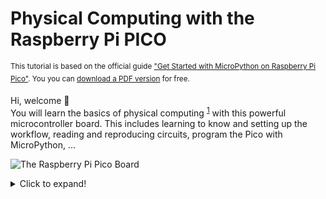 # Physical Computing with the Raspberry Pi PICO

<sup>This tutorial is based on the official guide ["Get Started with MicroPython on Raspberry Pi Pico"](https://www.raspberrypi.org/products/micropython-pico/). You you can [download a PDF version](https://hackspace.raspberrypi.org/books/micropython-pico) for free.</sup>

Hi, welcome 👋    
You will learn the basics of physical computing <sup>[1](#1)</sup> with this powerful microcontroller board. This includes learning to know and setting up the workflow, reading and reproducing circuits, program the Pico with MicroPython, ...

![The Raspberry Pi Pico Board](images/pico/Pico-intro.png)

<details>
  <summary>Click to expand!</summary>
<!-- TOC depthFrom:2 depthTo:3 withLinks:1 updateOnSave:1 orderedList:0 -->

- [1. Introduction](#1-introduction)
- [2. the Raspberry Pi Pico Board](#2-the-raspberry-pi-pico-board)
- [3. the MicroPython firmware](#3-the-micropython-firmware)
- [4. the Software](#4-the-software)
	- [:triangular_flag_on_post:  Bring Thonny in](#triangularflagonpost-bring-thonny-in)
	- [:triangular_flag_on_post:  a walk through the Thonny UI](#triangularflagonpost-a-walk-through-the-thonny-ui)
	- [:triangular_flag_on_post: linking Thonny to Pico](#triangularflagonpost-linking-thonny-to-pico)
- [5. What the Shell! Conversing with (Micro)Python](#5-what-the-shell-conversing-with-micropython)
- [6. Over to Script Mode](#6-over-to-script-mode)
	- [:triangular_flag_on_post: switch that LED on and off](#triangularflagonpost-switch-that-led-on-and-off)
	- [:triangular_flag_on_post:  on/off in loop](#triangularflagonpost-onoff-in-loop)
- [7. Let's Get Physical](#7-lets-get-physical)
	- [:triangular_flag_on_post: Your Pico’s pins](#triangularflagonpost-your-picos-pins)
	- [:triangular_flag_on_post: Common Components](#triangularflagonpost-common-components)
	- [:triangular_flag_on_post: Reading resistor colour codes](#triangularflagonpost-reading-resistor-colour-codes)
- [8. Wiring Diagrams & Schematics](#8-wiring-diagrams-schematics)
- [9. Next level LED blinking.](#9-next-level-led-blinking)
- [10. a Pushbutton ☞ Digital Inputs](#10-a-pushbutton-digital-inputs)
	- [:triangular_flag_on_post: a Pushbutton](#triangularflagonpost-a-pushbutton)
	- [:triangular_flag_on_post: One circuit multiple behaviours](#triangularflagonpost-one-circuit-multiple-behaviours)
	- [:triangular_flag_on_post: Other On/Off Sensors](#triangularflagonpost-other-onoff-sensors)
- [11. Sensors ☞ Analog Inputs](#11-sensors-analog-inputs)
	- [:triangular_flag_on_post: let's read the value of a potentiometer](#triangularflagonpost-lets-read-the-value-of-a-potentiometer)
	- [:triangular_flag_on_post: Controlling the blinking speed of our LED with a potentiometer.](#triangularflagonpost-controlling-the-blinking-speed-of-our-led-with-a-potentiometer)
- [12. PWM ☞ Analog Outputs](#12-pwm-analog-outputs)
	- [:triangular_flag_on_post:  Fading an LED with PWM](#triangularflagonpost-fading-an-led-with-pwm)
- [13. Data logger](#13-data-logger)

<!-- /TOC -->
<details>


## 1. Introduction
You probably have lots of microcontrollers in your house already. There’s a good chance your washing machine is controlled by a microcontroller, and maybe your watch is, and you might find one in your coffee machine or microwave. Of course, all these microcontrollers already have their programs and the manufacturers make it hard to change the software running on them. A Raspberry Pi Pico, on the other hand, can be easily reprogrammed over a USB connection.

[Raspberry Pi Pico](https://www.raspberrypi.org/products/raspberry-pi-pico/) is a microcontroller development board, meaning simply that it’s a printed circuit board housing a special type of processor designed for physical computing: the microcontroller. The RP Pico features the new [RP2040 chip](https://www.raspberrypi.org/products/rp2040/).

Raspberry Pi Pico - shortened to Pico - is designed for physical computing projects where it controls anything from LEDs and buttons to sensors, motors, and even other microcontrollers or software running on your computer or a webserver.

The Pico is programmable in C/C++ and MicroPython. In this tutorial we will focus on [MicroPython](https://micropython.org/) as it is the fastest and more straightforward way to get started.

MicroPython is an implementation of the Python programming language. It offers the same friendly syntax, as Python, and allows full control over Pico’s features. If you’ve programmed with Python before, you’ll find MicroPython immediately familiar. If not, don’t worry: it’s a friendly language to learn!

See also [this Quick MicroPython reference for the Raspberry Pi Pico](https://docs.micropython.org/en/latest/rp2/quickref.html#).

## 2. the Raspberry Pi Pico Board
This is a Raspberry Pi Pico. Let's call it the Pico to keep it short.

![The Raspberry Pi Pico Board](images/pico/Pico.png)

The gold-coloured sections at the outer edge of the board are **the pins** which provide the microcontroller with connections to the outside world – known as general purpose input/output (GPIO) Pins.

The chip at the centre of your Pico is a **the RP2040 IC**.

At the top of your Pico is a **micro USB port**. This provides power to make your Pico run, and also lets Pico talk to a computer via its USB
port – which is how you’ll load your programs onto your Pico.

Just below the micro USB port is a **small button** marked ‘**BOOTSEL**’, short for ‘boot selection’. This switches your Pico between two start-up modes when it’s first switched on. You’ll use the boot selection button later, as you get your Pico ready for programming with MicroPython.

![Raspberry Pi Pico Board with part](images/pico/Pico-parts.png)

At the bottom of your Pico are three smaller gold pads with the word ‘**DEBUG**’ above them. These are designed for debugging programs running on the Pico.

![Bottomview on the Raspberry Pi Pico Board](images/pico/Pico_bottom.png)

Now, turn your Pico over. You’ll see the underside has writing on it. This is known as a silk-screen layer, and **labels** each of the pins with its core function. You’ll see things like ‘GP0’ and ‘GP1’, ‘GND’, ‘RUN’, and ‘3V3’. If you ever forget which pin is which, these labels will tell you – but you won’t be able to see them when the Pico is pushed into a breadboard. Therefore the following diagram might come in handy.

![Pin Reference off the Raspberry Pi Pico Board](images/pico/Pico-pin-ref.png)

Wait. **What is a breadboard?** See <a href="#breadboard">here</a>   


By soldering male pin headers in place pointing downwards, you can push your Pico into the breadboard to make connecting and disconnecting new hardware as easy as possible – great for experiments!

You can follow [this guide](https://magpi.raspberrypi.org/articles/how-to-solder-gpio-pin-headers-to-raspberry-pi-pico) to if you need to solder the pin headers. You’ll need a soldering iron, some solder, a cleaning sponge, your Pico, and two 20-pin male header strips. If you already have a solderless breadboard, you can use it to make the soldering process easier.


## 3. the MicroPython firmware
You can program your Pico by connecting it to a computer via USB, then dragging and dropping a file onto it.

1. Download the [MicroPython UF2](https://micropython.org/download/rp2-pico/rp2-pico-latest.uf2) file.

2. Push and hold the BOOTSEL button and plug your Pico into the USB port of your Raspberry Pi or other computer. Release the BOOTSEL button after your Pico is connected.

3. It will mount as a Mass Storage Device called RPI-RP2.

4. Drag and drop the MicroPython UF2 file onto the RPI-RP2 volume. Your Pico will reboot. You are now running MicroPython.

![Start up the Pico as a thumbdrive](images/pico/Pico_MicroPython.gif)

**Alternatively** you can get a copy of the MicroPython UF2 file from a webpage<sup>[2](#2)</sup> linked from INDEX.HTM that is on RPI-RP2 flash memory and copy it to your RPI-RP2 drive. Or you could use the tool provided in Thonny > [follow this guide](https://projects.raspberrypi.org/en/projects/getting-started-with-the-pico/3).

See also [this Quick MicroPython reference for the Raspberry Pi Pico](https://docs.micropython.org/en/latest/rp2/quickref.html#).

## 4. the Software
### :triangular_flag_on_post:  Bring Thonny in

An easy way to program in MicroPython on your Pico is with [Thonny](https://thonny.org/), a Python IDE (integrated development environment) for learning and teaching programming.

![Thonny Website](images/pico/pico-thonny.png)

:zap::zap::zap: Make sure you download and install the latest version of Thonny as the Raspberry Pi Pico interpreter is not available on older versions.:zap::zap::zap:

### :triangular_flag_on_post:  a walk through the Thonny UI

![The Thonny User Interface](images/pico/pico-thonny-ui.png)

1. the *Toolbar** offers an icon-based quick-access system to commonly used program functions, like saving, loading, and running programs.

2. the **Script Area** is where your Python programs are written. It is split into a main area for your program and a small side margin for showing line numbers.

3. the **Python Shell** allows you to type individual instructions which are run as soon as you press the ENTER key, and also provides information about running programs. This is also known as **REPL**, for ‘read, evaluate, print, and loop.’

4. the **Interpreter** at the bottom-right of the Thonny window. It shows, and lets you change, the current Python interpreter or the version of Python used to run your programs.


### :triangular_flag_on_post: linking Thonny to Pico
Thonny is normally used to write programs that run on the same computer you’re using Thonny on. To switch to writing programs on your Raspberry Pi Pico, you’ll need to choose a new Python interpreter. See point 4 above. Look at the bottom-right of the Thonny window for the word ‘Python’ followed by a version number: that’s your current interpreter.

**Change it to ‘MicroPython’**. It will tell you it's version and that it’s running on ‘Raspberry Pi Pico’.

:clap: Congratulations: you’re ready to start programming.


## 5. What the Shell! Conversing with (Micro)Python
Your first MicroPython program will be a classic Hello, World!

Click on the Python Shell Area (n°3) at the bottom of the Thonny window, just to the right of the interactive chevron >>> prompt and type the following instruction.

```Python
print("Hello, World!")
```
Then press the **ENTER** key.

Your program will run instantly. Python will respond, also in the Shell area, with the message ‘Hello, World!’. Just as you asked. That’s because the Shell is a direct line to the MicroPython interpreter running on your Pico, whose job it is to look at your instructions and interpret what they mean.

We are now in **interactive mode**. You can think of it like a face-to-face conversation with someone: as soon as you finish what you’re saying, the other person will respond, then wait for whatever you say next.

:zap::zap::zap: If your program doesn’t run but instead prints a ‘syntax error’ message to the Shell area, there’s a mistake somewhere in what you’ve written. All instructions needs to be written in a very specific way: miss a bracket or a quotation mark, spell ‘print’ wrong or give it a capital P, or add extra symbols somewhere and it won’t run.:zap::zap::zap:


## 6. Over to Script Mode
###  :triangular_flag_on_post: switch that LED on and off
The Shell is useful to make sure everything is working and try out quick commands. However, it’s better to put longer programs in a file.

Thonny can save and run MicroPython programs directly on your Raspberry Pi Pico.

In this step, you will create a MicroPython program to blink the onboard LED on and off in a loop.

Type the following lines in the main script area (n°2) to toggle the LED.

```Python
from machine import Pin
led = Pin(25, Pin.OUT)
led.value(1)
```
Click the Run button to run your code.

Thonny will ask whether you want to save the file on This computer or the MicroPython device. Choose MicroPython device.

Enter blink.py (or something else) as the file name.    
☞ You need to enter the .py file extension so that Thonny recognises the file as a Python file.

Thonny will save your program to your Raspberry Pi Pico and run it.

You should see the onboard LED switch on.    
Try to switch it off again.

:mag: Okay, what is happening here?! A closer look at the code.

`from machine import Pin`    
this tells MicroPython to import (or load) the ‘Pin’ function from the ‘machine’ library to the program. It is key to working with MicroPython on your Pico.     
`import machine` would also work. It simply loads the whole library (= more memory consumption).

`led = Pin(25, Pin.OUT)`     
We start by defining an object called 'led', or a name of your choice,  that we will refer to later in the program.    
The second part of the line calls the `Pin` function in the machine library. It is designed for handling the Pico’s GPIO pins. At the moment, none of the GPIO pins – including GP25, the pin connected to the on-board LED – knows what they’re supposed to be doing. The first argument, 25, is the number of the pin you’re setting up. The second, Pin.OUT, tells Pico the pin should be used as an output rather than an input.

`led.value(1)`    
This line takes the object and sets its value to 1 for ‘on’. Obviously, if you set the value to 0 again, it goes ‘off’.

Now, try the `led.toggle()` to alternate the output between 0 and 1 more easily.
```Python
from machine import Pin
led = Pin(25, Pin.OUT)
led.toggle()
```
### :triangular_flag_on_post:  on/off in loop
Wouldn't it be easier if we didn't have to push the Run button all the time? Here comes an **infinite loop** function to the rescue.

To change our program from a definite loop to an infinite loop we need to add the line `while True:` before the `led.toggle()` function.

The colon symbol ( : ) tells MicroPython that the loop itself begins on the next line. To actually include a line of code in the loop, it has to be indented – moved in from the left-hand side of the script area. The next line starts with four blank spaces, which Thonny will have added automatically when you pressed ENTER after typing the colon symbol.

```Python
from machine import Pin
led = Pin(25, Pin.OUT)
while True:
    led.toggle()
```
If you run the code now, you will notice that the LED does not switch on and off but stays on. That is not quite the case. In fact, the code does exactly what we asked it to do, but the on and off switching is so fast that we don't notice it. That’s because Pico works far more quickly than you can see with the naked eye.

To fix that, you need to slow your program down by introducing a delay by importing the time library at the start and adding a one-second sleep delay to the loop (you'll learn more about this library later). Your program should now look like this:

```Python
from machine import Pin
import time
led = Pin(25, Pin.OUT)
while True:
    led.toggle()
    time.sleep(1)
```

## 7. Let's Get Physical
Let's get on with some real physical computing and learn more about Pico’s pins and electronic components we can connect and control.

### :triangular_flag_on_post: Your Pico’s pins
Most pins on the Picop work as a input/output (GPIO) pin. You can program them to act as an input or an output. Some pins have extra features and alternative modes for communicating with more complicated hardware, as analog in or PWM, but more in this later on. And other pins have a fixed purpose as providing connections for power.    

We will generally refer to a pin by it's function and not the physical pin number.     

Below the most important **pin-functions**.
|    |    |    |
|--- |--- |--- |
| 3V3   | 3.3v power | your Pico runs at 3.3v internally |
| VSYS | ~2-5v power | pin directly connected to your Pico’s internal power supply |
| VBUS | 5v power | 5v power taken from the Pico’s micro USB port > used to power components that need more than 3.3v |
| GND | 0v ground | a ground connection, used to complete a circuit connected to a power source |
| GPxx | General Purpose Input/Output pin number ‘xx’ | GPIO pins labelled ‘GP0’ to ‘GP28’ |
| GPxx_ADCx | GPIO pin number ‘xx’, with analog input number ‘x’ | These can pins can also be used as an analog input |


### :triangular_flag_on_post: Common Components
The following a handful of common components that we will use in the following circuits.
#### <span name="breadboard"> breadboard</span>
A [breadboard](https://en.wikipedia.org/wiki/Breadboard), also known as a solderless breadboard, is a small plastic board full of holes, each of which contains a spring-loaded contact (in metal). You can push a component’s leg into one of the holes, and it will establish an electrical connection with all of the other holes in the same vertical column of holes. Many breadboards also include sections for power distribution, making it easier to build your circuits.
![A Pico on a Breadboard](images/pico/Pico-Top-Breadboard.png)
 If you want some extra help check this: [How to Use a Breadboard](https://learn.sparkfun.com/tutorials/how-to-use-a-breadboard/)
#### wires
The wire used to connect components. They come in a wide range of sizes and types. There are 2 main varieties; solid core or stranded. Solid core is stiffer, stranded wire is more flexible. We will use jumper wires, also known as jumper leads on our breadboard.
#### switches
Switches pass or interrupt the flow of electricity. You can attach wires to 2 contacts and they are put in contact by activating the switch. Switches can be momentary and toggles switches. A toggle switch stays in it last position. A momentary switch (or pushbutton) spring back to their default position. We will use the latter.
#### light-emitting diodes (LED)
LED's are the most common for of output from a microcontroller as they need very little power to be turned on. A LED is a diode that emits light. We need to understand how a diode operates.    
A diode is like a one-way street: it only allows electricity to flow in one direction. In other words diodes are polarized. The 2 sides of a diode are called a cathode (-) and an anode (+).
#### resistors
Resistors give electricity something to do: the convert electricity to heat. In this way, they prevent the infamous short circuit. Resistors have 2 leads and no polarity.     
Resistors are rated in Ohms (Ω), indicating how much resistance they offer. Below you can learn to read the colour codes.
#### potentiometers
Potentiometers, or pots for short, are variable resistors. Potentiometers have three legs. The power of a potentiometer is in the middle leg. It's  resistance varies depends on the potentiometer’s rotating (or sliding) contact (the wiper) position. It is best to use it as a voltage divider with our Pico. This means we have all 3 contacts connected: 1 to GND (or 3v3), 2 to ADC, 3 to 3V3 (or GND).       
Other common variable resistors are photocells (LDR), termistors, force-sensitive (FSR) and bend-sensors. These are all two-legged (or “two-lead”). In order to make them work optimally on our Pico we need to add a voltage divider.    

See also https://makeabilitylab.github.io/physcomp/electronics/


### :triangular_flag_on_post: Reading resistor colour codes
![resistor color codes chart](images/pico/resistor_color_codes_chart.png)

## 8. Wiring Diagrams & Schematics
Our next step is to wire an external LED to the board using a breadboard. I could explain you here in steps how to make the connections *- the anode (longest) leg of an LED is connected to GP 15 on the Pico with a 330Ω resistor, the negative or cathode (shortest) leg of the LED is then connected Ground -* but wouldn't it be much easier to draw you a schematic  or drawing with the wires and components connected to the Pico plugged into the breadboard?!

Being able to read these schematics and diagrams is a very important part of building circuits. Schematics are universal pictograms that allow people all over the world to understand and build electronics. Every electronic component has a very unique schematic symbol. These symbols are then assembled into circuits using a variety of programs. You could also draw them out by hand. If you want to dive deeper in the world of electronics and circuit building, learning to read schematics is a very important step in doing so.

Below is the schematics for the above circuit and, at the right, a much easier to read and wire diagram (made with [Fritzing](http://fritzing.org/home/)). We will mainly use this kind of wiring diagams in this tutorial.

![image](images/pico/Pico-bb-ExternalLed.png)

Have a look at this more elaborate tutorial [How to Read a Schematic](https://learn.sparkfun.com/tutorials/how-to-read-a-schematic).

So our after wiring pico and components on the breadboard according to the schematic (and wiring diagram) it will look more or less like this:
![image](images/pico/Pico-bb-ExternalLed-photo.png)

## 9. Next level LED blinking.
Controlling an external LED in MicroPython is no different to controlling your Pico’s internal LED: only the pin number changes.     
Find the line:
`led_onboard = machine.Pin(25, machine.Pin.OUT)` and change 25 to 15.

```Python
from machine import Pin
import time
led = Pin(15, Pin.OUT)
while True:
    led.toggle()
    time.sleep(1)
```

Is it working? Great!     
Some challenges: Can you modify the program to light up both the on-board and external LEDs at the same time? Can you write a program which lights up the on-board LED when the external LED is switched off, and vice versa?

## 10. a Pushbutton ☞ Digital Inputs
In prior examples, the LED was our actuator, and our Pico was controlling it. If we image an outside parameter to take control over this LED, our finger for example, we need **a sensor**. The simplest form of sensor available is ...
### :triangular_flag_on_post: a Pushbutton

Let's make our wiring diagram first.  

#### Circuit
- LED anode (long leg) connected to pin 15 using a 330Ω resistor
- LED anode connected to ground (GND)
- one leg of the pushbutton connects to pin 14
- the other leg need to connect to the Pico's 3V3 pin (you can use the powerrail to do so)

If you’re using a pushbutton with four legs, your circuit will only work if you use the correct pair of legs. So you need to either use the two legs on the same side or (as on the diagram below) diagonally opposite legs.

![image](images/pico/Pico-bb-switch-ExternalLed.png)

#### Code
```python
from machine import Pin
import time

led = Pin(15, Pin.OUT)
button = Pin(14, Pin.IN, Pin.PULL_DOWN)

while True:
    if button.value() == 1:
        print("you pressed the button")
        led.value(1)
        time.sleep(5)
    led.value(0)
```

Click the Run icon and save the program on your Pico. Nothing will happen until you push the button. The LED will light up. Let go of the button. After 5 seconds, the LED will go out again until you press the button again.

:mag: **A closer look at the code**  
Now here is `if` instruction followed by an `==` in the while loop. That is very important in programming. It allows the computer to test a condition and make decisions accordingly.       

Notice the difference between the ```==``` sign and the ```=```. The former is used when two entities are compared, and returns TRUE or FALSE. The latter assigns a value to a variable.

There’s also !=, which means not equal to – it’s the exact opposite of ==. These symbols are technically known as comparison operators.

:zap::zap::zap: Unlike an LED, a push-button switch doesn’t need a currentlimiting resistor but it does still need a resistor, though. It needs what is known as **a pull-up or pull-down resistor**, depending on how your circuit works. Without a pull-up or pull-down resistor, an input is known as **floating**. This means it has a ‘noisy’ signal which can trigger even when you’re not pushing the button.    
The resistor in this circuit is hidden in your Pico. Just like it has an onboard LED, your Pico includes an on-board programmable resistor connected to each GPIO pin. These can be set in MicroPython to pull-down resistors or pull-up resistors as required by your circuit.<br>
*What’s the difference?* A **pull-down** resistor connects the pin to **ground**, meaning when the push-button is **not pressed**, the input will be **0**.    
A **pull-up** resistor connects the pin to **3V3**, meaning when the push-button is **not pressed**, the input will be **1**.<br>
We will use the programmable resistors in the pull-down mode.
:zap::zap::zap:

### :triangular_flag_on_post: One circuit multiple behaviours
Lets program **a second behaviour** that to make the on button “stick”. The `.toggle` function is convenient for this application but we must also implement some form of 'memory', in the form of a software mechanism that will remember when we have pressed the button and will keep the light on even after we have released it.

```python
from machine import Pin
import time

led = Pin(15, Pin.OUT)
button = Pin(14, Pin.IN, Pin.PULL_DOWN)

last_state = False
current_state = False

while True:
    current_state = button.value()

    if last_state == 0 and current_state == 1:
        led.toggle()

    last_state = current_state
```

!! ! !explain !!!! ! ! !
see https://www.youtube.com/watch?v=j0QcDQz-ukc

### :triangular_flag_on_post: Other On/Off Sensors
Now that you’ve learned how to use a pushbutton, you should know that there are other basic sensors that work according to the same *on/off* principle, as:
* **Switches** are just like a pushbutton, but doesn’t automatically change state when released.
* **Thermostats** is a switch that opens when the temperature reaches a set value.
* **Magnetic switches** (or “reed relays”)
have two contacts that come together when they are near a magnet.
* **Carpet switches** are small mats that you can place under a carpet or a doormat to detect the presence of a human being (or heavy cat).
* **PIR** or Passive InfraRed sensor. This small device triggers when a human being (or other living being) moves within its proximity.
* **Tilt switches** are electronic components that contains two contacts and a little metal ball.
You can try some!
* ...

## 11. Sensors ☞ Analog Inputs
A digital input is either on or off, a binary state. Your Pico can accept another type of input signal with **analog input**. The analog signal can be anything from completely off to completely on – a range of possible values. It works through a piece of hardware known as an analog-to-digital converter (ADC).    
An ADC has two key features:
- its resolution, measured in digital bits &
- its channels, or how many analog signals it can accept and convert at once.     
The ADC in your Pico has a resolution of 12 bits, meaning that it can transform an analog signal into a digital signal as a number ranging from 0 to 4095. But - and this is a bit odd - it is transformed to a 16-bit number ranging from **0 to 65.535**, so that it behaves similar as other MicroPython microcontrollers.    
The Pico **3 channels** brought out to the GPIO pins: GP26, GP27, and GP28, which are also known as GP26_ADC0, GP27_ADC1, and GP28_ADC2 for analog channels 0, 1, and 2. There’s also a fourth ADC channel, which is connected to a temperature sensor built into RP2040.

### :triangular_flag_on_post: let's read the value of a potentiometer
The next program & electronics diagram demonstrates analog input by reading an analog sensor, as a potentiometer (or trimpot), on our 1st analog channel (0).

#### Circuit
- Wire the middle pin to pin GP26_ADC0 on your Pico, that is pin 10 on top.
- Wire one of the outer pins to GND and the other one to 3V3. *These are interchangeable and determine the functionality of the wiper, e.g. turn to the left to reduce or increase the value.*

![image](images/pico/Pico-bb-potentiometer.png)

<sup>We will use the LED in the 2nd experiment.</sup>
#### Code
```python
from machine import Pin, ADC
import time

potentiometer = ADC(Pin(26))

while True:
    print(potentiometer.read_u16())
    time.sleep(0.05)
    # is similar to time.sleep_ms(50)
```

Reading an analog input is similar identical to reading a digital input but we use the function `read_u16()` and not `value()`. The `_u16` warns that rather than receiving a binary 0 or 1 result, you’ll receive a whole number between 0 and 65.535 (called an unsigned 16-bit integer).    

You will also notice that we loaded the ADC function from the machine library. Without this function our code will not work. Loading different function in one go needs a comma to separate them.    

Notice the comment: `time.sleep(0.05)` is similar to `time.sleep_ms(50)` as 0.05 seconds is equal to 50 milliseconds.

### :triangular_flag_on_post: Controlling the blinking speed of our LED with a potentiometer.
In this 2nd program the value of our potentiometer will now determine the interval of the blinking LED. That speed will actually correspond to the actual voltage that passes through the variable resistor.

#### Circuit
as above

#### Code
```python
from machine import Pin, ADC
import time

potentiometer = ADC(Pin(26))
led = Pin(15, Pin.OUT)
conversion_factor = 3.3 / 65535

while True:
    voltage = (potentiometer.read_u16()) * conversion_factor
    print(voltage)
    led.toggle()
    time.sleep(voltage)
```

The range of from 0 to 65.535 it’s not always handy and user friendy. With a simple mathematical equation we can fix this adding `conversion_factor = 3.3 / 65535` to our code.    
This way the number that the ADC gives is recalculated into an approximation of the actual voltage it represents. 3.3 (or the maximum possible voltage that the pin can expect) divided by 65.535 (or the maximum value the analog input reading can be).    
If you need a range from 0 to 10 you should use this `10 / 65535` formula.


see https://www.youtube.com/watch?v=WZfekCJor7I&list=PLUwmiNOPP-7h9B5LB3iMBIyfKgj5bZFpG&index=3

## 12. PWM ☞ Analog Outputs
PWM, short for **Pulse Width Modulation**, is a technique used to encode analog signal level into a digital one.     
A microcontroller’s digital output can only ever be on or off, 0 or 1. Turning a digital output on and off is known as a pulse and by altering how quickly the pin turns on and off you can change, or modulate, the width of these pulses – hence ‘pulse-width modulation’.    
We use it to control dimming of RGB LEDs or to control the direction of a servo motor, sound synthesis, etc.

Every GPIO pin on your Pico is capable of pulse-width modulation, but the microcontroller’s pulse-width modulation block is made up of eight slices, each with two outputs.That makes 16 PWM channels in total which can be clocked from 7Hz to 125Mhz.

### :triangular_flag_on_post:  Fading an LED with PWM

```python
from machine import Pin, ADC, PWM
import time

potentiometer = ADC(Pin(26))
led = PWM(Pin(15))

led.freq(1000)

while True:
  led.duty_u16(potentiometer.read_u16())
```

This creates an LED object on pin GP15, but with a difference: it activates the pulse-width modulation output on the pin, channel B[7] – the second output of the eighth slice, counting from zero.

The frequency (led.freq) tells Raspberry Pi Pico how often to switch the power between on and off for the LED.


Click the Run icon and try turning the potentiometer all the way one way, then all the way the other. Watch the LED: this time, unless you’re using a logarithmic potentiometer, you’ll see the LED’s brightness change smoothly from completely off at one end of the potentiometer knob’s limit to fully lit at the other.

```python
from machine import Pin, PWM
from time import sleep

led = PWM(Pin(15))

led.freq(1000)

while True:
    for duty in range(65025):
        led.duty_u16(duty)
        sleep(0.0001)
    for duty in range(65025, 0, -1):
        led.duty_u16(duty)
        sleep(0.0001)
```

see https://www.youtube.com/watch?v=WZfekCJor7I&list=PLUwmiNOPP-7h9B5LB3iMBIyfKgj5bZFpG&index=3

## 13. Data logger
Turn Raspberry Pi Pico into a temperature data-logging device and untether it from the computer to make it fully portable

```python
from machine import Pin, ADC
import time

sensor_temp = ADC(ADC.CORE_TEMP)

conversion_factor = 3.3 / 65535
file = open("temps.txt", "w")

while True:
    reading = sensor_temp.read_u16() * conversion_factor
    temperature = 27 - (reading - 0.706)/0.001721
    file.write(str(temperature) + "\n")
    file.flush()
    utime.sleep(10)
```

File storage and autoboot

Your Pico’s file system works regardless of whether or not it’s connected to a computer. If you have a micro USB mains charger or a USB battery pack with a micro USB cable run by itself – but you’ll need a way to get your program running without having to click the Run icon in Thonny.

For use without a connected computer – known as headless operation – you can save your program under a special file name: main.py. When MicroPython finds a file called main.py in its file system, it runs that automatically every time it’s powered on or reset – without you having to click Run.

In Thonny, after stopping the program if running, click the File menu then Save As. Click ‘Raspberry Pi Pico’ in the pop-up that appears, then type ‘main.py’ as the file name before clicking Save. At first, nothing will seem to happen: that’s because Thonny puts your Pico into interactive mode, which stops it from automatically running the program you just saved.

Your Pico’s file system is 1.375MiB in size, meaning it can hold 1,441,792 bytes of data.


<hr>
<span name="1">1.</span> What Is Physical Computing?     
All computing is physical. We work with computational systems by taking action with our bodies, on devices. The construction of computing devices, and their use, consumes raw materials and energy as well. In short, the virtual always has physical consequences.  
Physical Computing here refers especially to creating or using devices that interact with the world around them. A computer senses its environment (as touch, movement, temperature, ...), processes that information, and then performs some action (with lights, motors, ...).

<span name="2">2.</span> [This webpage](https://www.raspberrypi.org/documentation/microcontrollers/) also includes a wealth of additional resources. Click on the tabs and scroll to access guides, projects, and the data book collection – a bookshelf of detailed technical documentation covering everything from the inner workings of the RP2040 microcontroller which powers your Pico to programming in both the Python and C/C++ languages.

<hr>

<div style="text-align:center;">This tutorial is licensed under a Creative Commons Attribution-NonCommercial-ShareAlike 3.0 Unported (CC BY-NC-SA 3.0)</div>
